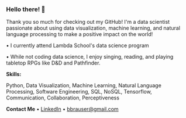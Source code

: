 ### Hello there! 👋

Thank you so much for checking out my GitHub! I'm a data scientist passionate about using data visualization, machine learning, and natural language processing to make a positive impact on the world!

• I currently attend Lambda School's data science program

• While not coding data science, I enjoy singing, reading, and playing tabletop RPGs like D&D and Pathfinder.

**Skills:**

Python, Data Visualization, Machine Learning, Natural Language Processing, Software Engineering, SQL, NoSQL, Tensorflow, Communication, Collaboration, Perceptiveness

**Contact Me**
• [LinkedIn](https://www.linkedin.com/in/bbrauserds/)
• [bbrauser@gmail.com](mailto:bbrauser@gmail.com)
